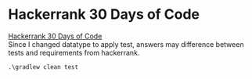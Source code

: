 # Hackerrank 30 Days of Code
[Hackerrank 30 Days of Code](https://www.hackerrank.com/domains/tutorials/30-days-of-code) \
Since I changed datatype to apply test, answers may difference between tests and requirements from hackerrank. </br>
```shell
.\gradlew clean test
```
